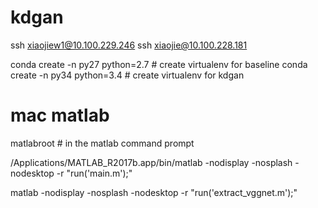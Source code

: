 # kdgan

ssh xiaojiew1@10.100.229.246
ssh xiaojie@10.100.228.181

conda create -n py27 python=2.7 # create virtualenv for baseline
conda create -n py34 python=3.4 # create virtualenv for kdgan


# mac matlab
matlabroot # in the matlab command prompt

/Applications/MATLAB_R2017b.app/bin/matlab -nodisplay -nosplash -nodesktop -r "run('main.m');"

matlab -nodisplay -nosplash -nodesktop -r "run('extract_vggnet.m');"
